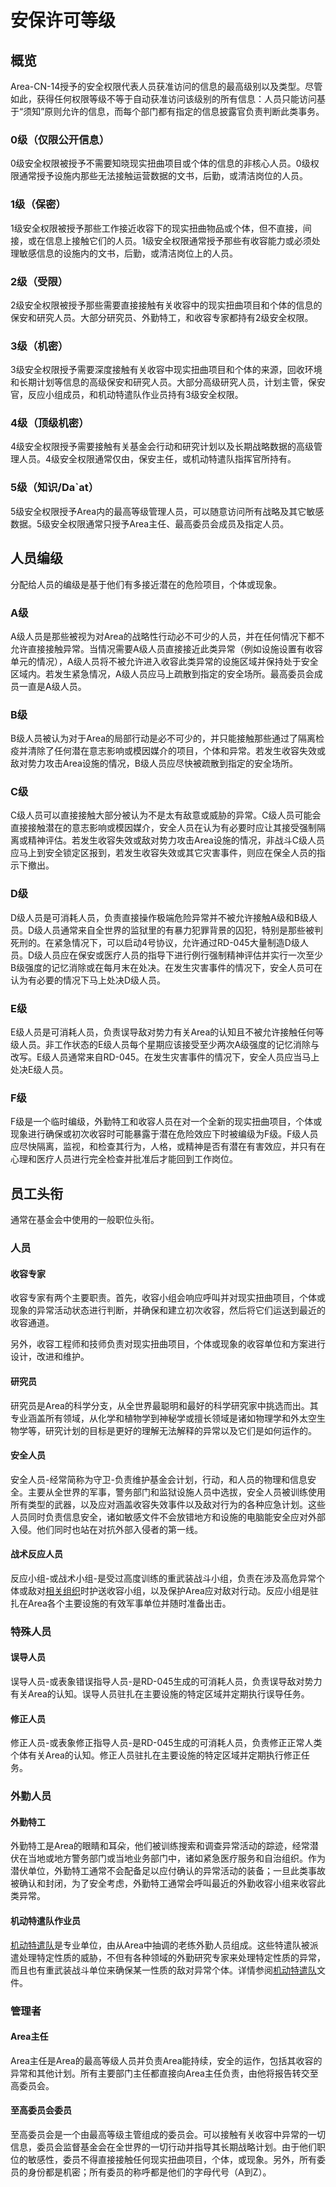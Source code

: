 # 安保许可等级

## 概览
Area-CN-14授予的安全权限代表人员获准访问的信息的最高级别以及类型。尽管如此，获得任何权限等级不等于自动获准访问该级别的所有信息：人员只能访问基于“须知”原则允许的信息，而每个部门都有指定的信息披露官负责判断此类事务。

### 0级（仅限公开信息）
0级安全权限被授予不需要知晓现实扭曲项目或个体的信息的非核心人员。0级权限通常授予设施内那些无法接触运营数据的文书，后勤，或清洁岗位的人员。

### 1级（保密）
1级安全权限被授予那些工作接近收容下的现实扭曲物品或个体，但不直接，间接，或在信息上接触它们的人员。1级安全权限通常授予那些有收容能力或必须处理敏感信息的设施内的文书，后勤，或清洁岗位上的人员。

### 2级（受限）
2级安全权限被授予那些需要直接接触有关收容中的现实扭曲项目和个体的信息的保安和研究人员。大部分研究员、外勤特工，和收容专家都持有2级安全权限。

### 3级（机密）
3级安全权限授予需要深度接触有关收容中现实扭曲项目和个体的来源，回收环境和长期计划等信息的高级保安和研究人员。大部分高级研究人员，计划主管，保安官，反应小组成员，和机动特遣队作业员持有3级安全权限。

### 4级（顶级机密）
4级安全权限授予需要接触有关基金会行动和研究计划以及长期战略数据的高级管理人员。4级安全权限通常仅由，保安主任，或机动特遣队指挥官所持有。

### 5级（知识/Da`at）
5级安全权限授予Area内的最高等级管理人员，可以随意访问所有战略及其它敏感数据。5级安全权限通常只授予Area主任、最高委员会成员及指定人员。

## 人员编级
分配给人员的编级是基于他们有多接近潜在的危险项目，个体或现象。

### A级
A级人员是那些被视为对Area的战略性行动必不可少的人员，并在任何情况下都不允许直接接触异常。当情况需要A级人员直接接近此类异常（例如设施设置有收容单元的情况），A级人员将不被允许进入收容此类异常的设施区域并保持处于安全区域内。若发生紧急情况，A级人员应马上疏散到指定的安全场所。最高委员会成员一直是A级人员。

### B级
B级人员被认为对于Area的局部行动是必不可少的，并只能接触那些通过了隔离检疫并清除了任何潜在意志影响或模因媒介的项目，个体和异常。若发生收容失效或敌对势力攻击Area设施的情况，B级人员应尽快被疏散到指定的安全场所。

### C级
C级人员可以直接接触大部分被认为不是太有敌意或威胁的异常。C级人员可能会直接接触潜在的意志影响或模因媒介，安全人员在认为有必要时应让其接受强制隔离或精神评估。若发生收容失效或敌对势力攻击Area设施的情况，非战斗C级人员应马上到安全锁定区报到，若发生收容失效或其它灾害事件，则应在保全人员的指示下撤出。

### D级
D级人员是可消耗人员，负责直接操作极端危险异常并不被允许接触A级和B级人员。D级人员通常来自全世界的监狱里的有暴力犯罪背景的囚犯，特别是那些被判死刑的。在紧急情况下，可以启动4号协议，允许通过RD-045大量制造D级人员。D级人员应在保安或医疗人员的指导下进行例行强制精神评估并实行一次至少B级强度的记忆消除或在每月末在处决。在发生灾害事件的情况下，安全人员可在认为有必要的情况下马上处决D级人员。

### E级
E级人员是可消耗人员，负责误导敌对势力有关Area的认知且不被允许接触任何等级人员。非工作状态的E级人员每个星期应该接受至少两次A级强度的记忆消除与改写。E级人员通常来自RD-045。在发生灾害事件的情况下，安全人员应当马上处决E级人员。

### F级
F级是一个临时编级，外勤特工和收容人员在对一个全新的现实扭曲项目，个体或现象进行确保或初次收容时可能暴露于潜在危险效应下时被编级为F级。F级人员应尽快隔离，监视，和检查其行为，人格，或精神是否有潜在有害效应，并只有在心理和医疗人员进行完全检查并批准后才能回到工作岗位。

## 员工头衔
通常在基金会中使用的一般职位头衔。

### 人员
#### 收容专家
收容专家有两个主要职责。首先，收容小组会响应呼叫并对现实扭曲项目，个体或现象的异常活动状态进行判断，并确保和建立初次收容，然后将它们运送到最近的收容通道。

另外，收容工程师和技师负责对现实扭曲项目，个体或现象的收容单位和方案进行设计，改进和维护。

#### 研究员
研究员是Area的科学分支，从全世界最聪明和最好的科学研究家中挑选而出。其专业涵盖所有领域，从化学和植物学到神秘学或擅长领域是诸如物理学和外太空生物学等，研究计划的目标是更好的理解无法解释的异常以及它们是如何运作的。

#### 安全人员
安全人员-经常简称为守卫-负责维护基金会计划，行动，和人员的物理和信息安全。主要从全世界的军事，警务部门和监狱设施人员中选拔，安全人员被训练使用所有类型的武器，以及应对涵盖收容失效事件以及敌对行为的各种应急计划。这些人员同时负责信息安全，诸如敏感文件不会放错地方和设施的电脑能安全应对外部入侵。他们同时也站在对抗外部入侵者的第一线。

#### 战术反应人员
反应小组-或战术小组-是受过高度训练的重武装战斗小组，负责在涉及高危异常个体或敌对[相关组织](http://area-cn-14.wikidot.com/groups-of-interest)时护送收容小组，以及保护Area应对敌对行动。反应小组是驻扎在Area各个主要设施的有效军事单位并随时准备出击。

### 特殊人员
#### 误导人员
误导人员-或表象错误指导人员-是RD-045生成的可消耗人员，负责误导敌对势力有关Area的认知。误导人员驻扎在主要设施的特定区域并定期执行误导任务。

#### 修正人员
修正人员-或表象修正指导人员-是RD-045生成的可消耗人员，负责修正正常人类个体有关Area的认知。修正人员驻扎在主要设施的特定区域并定期执行修正任务。

### 外勤人员
#### 外勤特工
外勤特工是Area的眼睛和耳朵，他们被训练搜索和调查异常活动的踪迹，经常潜伏在当地或地方警务部门或当地业务部门中，诸如紧急医疗服务和自治组织。作为潜伏单位，外勤特工通常不会配备足以应付确认的异常活动的装备；一旦此类事故被确认和封闭，为了安全考虑，外勤特工通常会呼叫最近的外勤收容小组来收容此类异常。

#### 机动特遣队作业员
[机动特遣队](http://area-cn-14.wikidot.com/task-forces)是专业单位，由从Area中抽调的老练外勤人员组成。这些特遣队被派遣处理特定性质的威胁，不但有各种领域的外勤研究专家来处理特定性质的异常，而且也有重武装战斗单位来确保某一性质的敌对异常个体。详情参阅[机动特遣队](http://area-cn-14.wikidot.com/task-forces)文件。

### 管理者
#### Area主任
Area主任是Area的最高等级人员并负责Area能持续，安全的运作，包括其收容的异常和其他计划。所有主要部门主任都直接向Area主任负责，由他将报告转交至高委员会。

#### 至高委员会委员
至高委员会是一个由最高等级主管组成的委员会。可以接触有关收容中异常的一切信息，委员会监督基金会在全世界的一切行动并指导其长期战略计划。由于他们职位的敏感性，委员不得直接接触任何现实扭曲项目，个体，或现象。另外，所有委员的身份都是机密；所有委员的称呼都是他们的字母代号（A到Z）。
